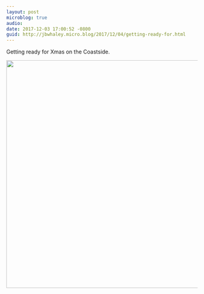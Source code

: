 ```yaml
---
layout: post
microblog: true
audio: 
date: 2017-12-03 17:00:52 -0800
guid: http://jbwhaley.micro.blog/2017/12/04/getting-ready-for.html
---
```

Getting ready for Xmas on the Coastside.

<img src="http://www.jarrodwhaley.com/uploads/2017/c9b31ffc31.jpg" width="600" height="600" />
